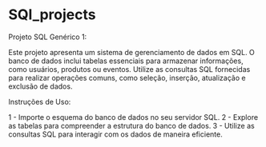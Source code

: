 # SQl_projects

Projeto SQL Genérico 1:

Este projeto apresenta um sistema de gerenciamento de dados em SQL. O banco de dados inclui tabelas essenciais para armazenar informações, como usuários, produtos ou eventos. Utilize as consultas SQL fornecidas para realizar operações comuns, como seleção, inserção, atualização e exclusão de dados.

Instruções de Uso:

1 - Importe o esquema do banco de dados no seu servidor SQL.
2 - Explore as tabelas para compreender a estrutura do banco de dados.
3 - Utilize as consultas SQL para interagir com os dados de maneira eficiente.

